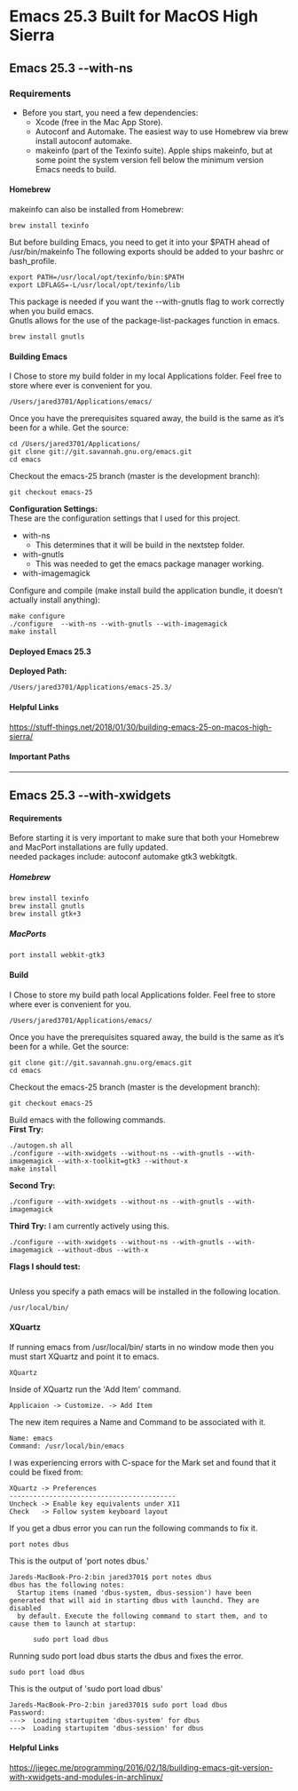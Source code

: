 # Emacs 25.3 Built for MacOS High Sierra

## Emacs 25.3 --with-ns
### Requirements

- Before you start, you need a few dependencies:
  - Xcode (free in the Mac App Store).
  - Autoconf and Automake. The easiest way to use Homebrew via brew install autoconf automake.
  - makeinfo (part of the Texinfo suite). Apple ships makeinfo, but at some point the system version fell below the minimum version Emacs needs to build.


#### Homebrew

makeinfo can also be installed from Homebrew:
```
brew install texinfo
```

But before building Emacs, you need to get it into your $PATH ahead of /usr/bin/makeinfo
The following exports should be added to your bashrc or bash_profile.
```
export PATH=/usr/local/opt/texinfo/bin:$PATH
export LDFLAGS=-L/usr/local/opt/texinfo/lib
```

This package is needed if you want the --with-gnutls flag to work correctly when you build emacs.  
Gnutls allows for the use of the package-list-packages function in emacs.
```
brew install gnutls
```


#### Building Emacs 

I Chose to store my build folder in my local Applications folder.  Feel free to store where ever is convenient for you.  
```
/Users/jared3701/Applications/emacs/
```

Once you have the prerequisites squared away, the build is the same as it’s been for a while. Get the source:
```
cd /Users/jared3701/Applications/
git clone git://git.savannah.gnu.org/emacs.git
cd emacs
```

Checkout the emacs-25 branch (master is the development branch):  
```
git checkout emacs-25
```

__Configuration Settings:__  
These are the configuration settings that I used for this project.  
- with-ns
   - This determines that it will be build in the nextstep folder.
- with-gnutls
   - This was needed to get the emacs package manager working.
- with-imagemagick

Configure and compile (make install build the application bundle, it doesn’t actually install anything):
```
make configure
./configure  --with-ns --with-gnutls --with-imagemagick
make install
```

#### Deployed Emacs 25.3

__Deployed Path:__
```
/Users/jared3701/Applications/emacs-25.3/
```

#### Helpful Links
https://stuff-things.net/2018/01/30/building-emacs-25-on-macos-high-sierra/


#### Important Paths

----------------------------

## Emacs 25.3 --with-xwidgets 
#### Requirements

Before starting it is very important to make sure that both your Homebrew and MacPort installations are fully updated.  
needed packages include: autoconf automake gtk3 webkitgtk.  

##### Homebrew
```
brew install texinfo
brew install gnutls
brew install gtk+3
```

##### MacPorts
```
port install webkit-gtk3
``` 

#### Build

I Chose to store my build path local Applications folder.  Feel free to store where ever is convenient for you.  
```
/Users/jared3701/Applications/emacs/
```

Once you have the prerequisites squared away, the build is the same as it’s been for a while. Get the source:  
```
git clone git://git.savannah.gnu.org/emacs.git
cd emacs
```

Checkout the emacs-25 branch (master is the development branch):  
```
git checkout emacs-25
```

Build emacs with the following commands.  
__First Try:__
```
./autogen.sh all
./configure --with-xwidgets --without-ns --with-gnutls --with-imagemagick --with-x-toolkit=gtk3 --without-x
make install
```

__Second Try:__
```
./configure --with-xwidgets --without-ns --with-gnutls --with-imagemagick
```

__Third Try:__ I am currently actively using this. 
```
./configure --with-xwidgets --without-ns --with-gnutls --with-imagemagick --without-dbus --with-x
```

__Flags I should test:__
```

```

Unless you specify a path emacs will be installed in the following location.  
```
/usr/local/bin/
```

#### XQuartz

If running emacs from /usr/local/bin/ starts in no window mode then you must start XQuartz and point it to emacs.  
```
XQuartz
```

Inside of XQuartz run the 'Add Item' command.  
```
Applicaion -> Customize. -> Add Item
```

The new item requires a Name and Command to be associated with it.  
```
Name: emacs
Command: /usr/local/bin/emacs
```

I was experiencing errors with C-space for the Mark set and found that it could be fixed from:
```
XQuartz -> Preferences
------------------------------------------
Uncheck -> Enable key equivalents under X11
Check   -> Follow system keyboard layout
```

If you get a dbus error you can run the following commands to fix it.   
```
port notes dbus
```

This is the output of 'port notes dbus.'  
```
Jareds-MacBook-Pro-2:bin jared3701$ port notes dbus
dbus has the following notes:
  Startup items (named 'dbus-system, dbus-session') have been generated that will aid in starting dbus with launchd. They are disabled
  by default. Execute the following command to start them, and to cause them to launch at startup:

      sudo port load dbus
```

Running sudo port load dbus starts the dbus and fixes the error.  
```
sudo port load dbus
```

This is the output of 'sudo port load dbus'
```
Jareds-MacBook-Pro-2:bin jared3701$ sudo port load dbus
Password:
--->  Loading startupitem 'dbus-system' for dbus
--->  Loading startupitem 'dbus-session' for dbus
```

#### Helpful Links
https://jiegec.me/programming/2016/02/18/building-emacs-git-version-with-xwidgets-and-modules-in-archlinux/
